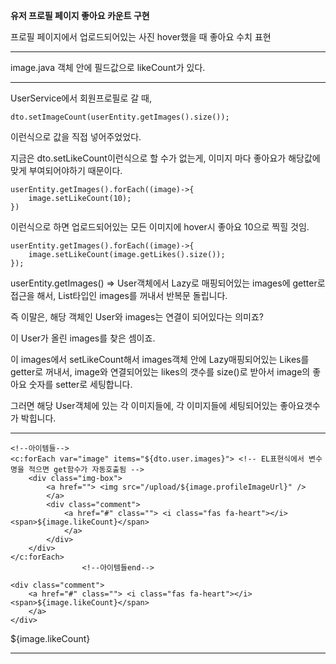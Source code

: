 **유저 프로필 페이지 좋아요 카운트 구현**

프로필 페이지에서 업로드되어있는 사진 hover했을 때 좋아요 수치 표현

---

image.java 객체 안에 필드값으로 likeCount가 있다.

---

UserService에서 회원프로필로 갈 때,

```
dto.setImageCount(userEntity.getImages().size());
```

이런식으로 값을 직접 넣어주었었다.

지금은 dto.setLikeCount이런식으로 할 수가 없는게, 이미지 마다 좋아요가 해당값에 맞게 부여되어야하기 때문이다.

```
userEntity.getImages().forEach((image)->{
    image.setLikeCount(10);
})
```

이런식으로 하면 업로드되어있는 모든 이미지에 hover시 좋아요 10으로 찍힐 것임.

```
userEntity.getImages().forEach((image)->{
    image.setLikeCount(image.getLikes().size());
});
```

userEntity.getImages() => User객체에서 Lazy로 매핑되어있는 images에 getter로 접근을 해서, List타입인 images를 꺼내서 반복문 돌립니다.

즉 이말은, 해당 객체인 User와 images는 연결이 되어있다는 의미죠?

이 User가 올린 images를 찾은 셈이죠.

이 images에서 setLikeCount해서 images객체 안에 Lazy매핑되어있는 Likes를 getter로 꺼내서, image와 연결되어있는 likes의 갯수를 size()로 받아서 image의 좋아요 숫자를 setter로 세팅합니다.

그러면 해당 User객체에 있는 각 이미지들에, 각 이미지들에 세팅되어있는 좋아요갯수가 박힙니다.

---

```
<!--아이템들-->
<c:forEach var="image" items="${dto.user.images}"> <!-- EL표현식에서 변수명을 적으면 get함수가 자동호출됨 -->
    <div class="img-box">
        <a href=""> <img src="/upload/${image.profileImageUrl}" />
        </a>
        <div class="comment">
            <a href="#" class=""> <i class="fas fa-heart"></i><span>${image.likeCount}</span>
            </a>
        </div>
    </div>
</c:forEach>
				<!--아이템들end-->
```

```
<div class="comment">
    <a href="#" class=""> <i class="fas fa-heart"></i><span>${image.likeCount}</span>
    </a>
</div>
```

${image.likeCount}

---
